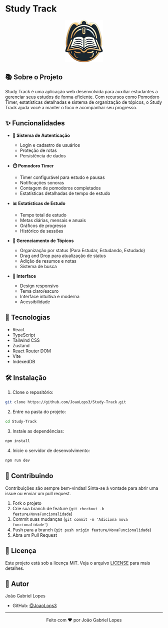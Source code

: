 # Study Track

<div align="center">
  <img src="public/study-track-logo.png" alt="Study Track Logo" width="120" />
</div>

## 📚 Sobre o Projeto

Study Track é uma aplicação web desenvolvida para auxiliar estudantes a gerenciar seus estudos de forma eficiente. Com recursos como Pomodoro Timer, estatísticas detalhadas e sistema de organização de tópicos, o Study Track ajuda você a manter o foco e acompanhar seu progresso.

## ✨ Funcionalidades

- **🔐 Sistema de Autenticação**

  - Login e cadastro de usuários
  - Proteção de rotas
  - Persistência de dados

- **⏱️ Pomodoro Timer**

  - Timer configurável para estudo e pausas
  - Notificações sonoras
  - Contagem de pomodoros completados
  - Estatísticas detalhadas de tempo de estudo

- **📊 Estatísticas de Estudo**

  - Tempo total de estudo
  - Metas diárias, mensais e anuais
  - Gráficos de progresso
  - Histórico de sessões

- **📝 Gerenciamento de Tópicos**

  - Organização por status (Para Estudar, Estudando, Estudado)
  - Drag and Drop para atualização de status
  - Adição de resumos e notas
  - Sistema de busca

- **🎨 Interface**
  - Design responsivo
  - Tema claro/escuro
  - Interface intuitiva e moderna
  - Acessibilidade

## 🚀 Tecnologias

- React
- TypeScript
- Tailwind CSS
- Zustand
- React Router DOM
- Vite
- IndexedDB

## 🛠️ Instalação

1. Clone o repositório:

```bash
git clone https://github.com/JoaoLops3/Study-Track.git
```

2. Entre na pasta do projeto:

```bash
cd Study-Track
```

3. Instale as dependências:

```bash
npm install
```

4. Inicie o servidor de desenvolvimento:

```bash
npm run dev
```

## 🤝 Contribuindo

Contribuições são sempre bem-vindas! Sinta-se à vontade para abrir uma issue ou enviar um pull request.

1. Fork o projeto
2. Crie sua branch de feature (`git checkout -b feature/NovaFuncionalidade`)
3. Commit suas mudanças (`git commit -m 'Adiciona nova funcionalidade'`)
4. Push para a branch (`git push origin feature/NovaFuncionalidade`)
5. Abra um Pull Request

## 📝 Licença

Este projeto está sob a licença MIT. Veja o arquivo [LICENSE](LICENSE) para mais detalhes.

## 👤 Autor

João Gabriel Lopes

- GitHub: [@JoaoLops3](https://github.com/JoaoLops3)

---

<div align="center">
  Feito com ❤️ por João Gabriel Lopes
</div>

